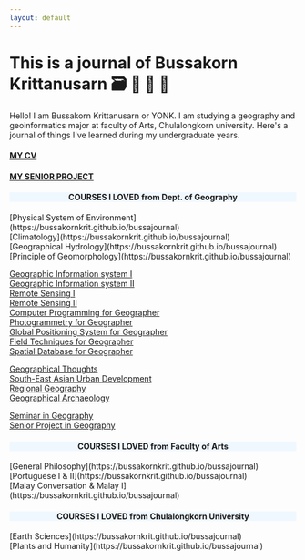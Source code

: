 ```yaml
---
layout: default
---
```


# This is a journal of Bussakorn Krittanusarn  :card_file_box: :book:  :pencil:  :e-mail:

Hello! I am Bussakorn Krittanusarn or YONK. I am studying a geography and geoinformatics major at faculty of Arts, Chulalongkorn university. Here's a journal of things I've learned during my undergraduate years.
 
#### [MY CV](https://bussakornkrit.github.io/bussajournal/CV)

#### [MY SENIOR PROJECT](https://bussakornkrit.github.io/bussajournal/snrprj)

<div style="text-align: center; background-color: #F0F8FF"><h4> COURSES I LOVED from Dept. of Geography </h4></div>
[Physical System of Environment](https://bussakornkrit.github.io/bussajournal) <br>
[Climatology](https://bussakornkrit.github.io/bussajournal) <br>
[Geographical Hydrology](https://bussakornkrit.github.io/bussajournal) <br>
[Principle of Geomorphology](https://bussakornkrit.github.io/bussajournal) <br>

[Geographic Information system I](https://bussakornkrit.github.io/bussajournal) <br>
[Geographic Information system II](https://bussakornkrit.github.io/bussajournal) <br>
[Remote Sensing I](https://bussakornkrit.github.io/bussajournal) <br>
[Remote Sensing II](https://bussakornkrit.github.io/bussajournal) <br>
[Computer Programming for Geographer](https://bussakornkrit.github.io/bussajournal) <br>
[Photogrammetry for Geographer](https://bussakornkrit.github.io/bussajournal) <br>
[Global Positioning System for Geographer](https://bussakornkrit.github.io/bussajournal) <br>
[Field Techniques for Geographer](https://bussakornkrit.github.io/bussajournal) <br>
[Spatial Database for Geographer](https://bussakornkrit.github.io/bussajournal) <br>

[Geographical Thoughts](https://bussakornkrit.github.io/bussajournal) <br>
[South-East Asian Urban Development](https://bussakornkrit.github.io/bussajournal) <br>
[Regional Geography](https://bussakornkrit.github.io/bussajournal) <br>
[Geographical Archaeology](https://bussakornkrit.github.io/bussajournal) <br>

[Seminar in Geography](https://bussakornkrit.github.io/bussajournal) <br>
[Senior Project in Geography](https://bussakornkrit.github.io/bussajournal) <br>

<div style="text-align: center; background-color: #F0F8FF"><h4> COURSES I LOVED from Faculty of Arts </h4></div>
[General Philosophy](https://bussakornkrit.github.io/bussajournal) <br>
[Portuguese I & II](https://bussakornkrit.github.io/bussajournal) <br>
[Malay Conversation & Malay I](https://bussakornkrit.github.io/bussajournal) <br>

<div style="text-align: center; background-color: #F0F8FF"><h4> COURSES I LOVED from Chulalongkorn University </h4></div>
[Earth Sciences](https://bussakornkrit.github.io/bussajournal) <br>
[Plants and Humanity](https://bussakornkrit.github.io/bussajournal) <br>
